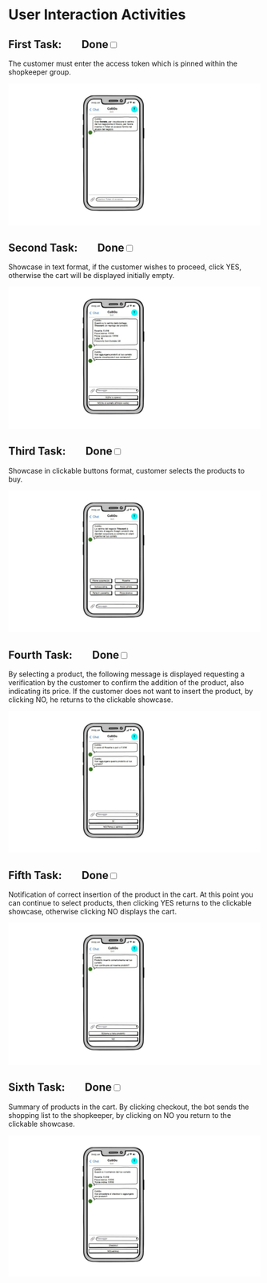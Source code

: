 # User Interaction Activities

<h2>First Task: &nbsp;&nbsp;&nbsp;&nbsp;&nbsp;&nbsp; Done<input type="checkbox"></h2>
<p>The customer must enter the access token which is pinned within the shopkeeper group.</p>
<p align="center">
  <img src="files/screenshot/photo_2020-04-29 15.58.23.jpeg" />
</p>

<h2>Second Task: &nbsp;&nbsp;&nbsp;&nbsp;&nbsp;&nbsp; Done<input type="checkbox"></h2>
<p>Showcase in text format, if the customer wishes to proceed, click YES, otherwise the cart will be displayed initially empty.</p>
<p align="center">
  <img src="files/screenshot/photo_2020-04-29 15.58.25.jpeg" />
</p>

<h2>Third Task: &nbsp;&nbsp;&nbsp;&nbsp;&nbsp;&nbsp; Done<input type="checkbox"></h2>
<p>Showcase in clickable buttons format, customer selects the products to buy.</p>
<p align="center">
  <img src="files/screenshot/photo_2020-04-29 15.58.26.jpeg" />
</p>

<h2>Fourth Task: &nbsp;&nbsp;&nbsp;&nbsp;&nbsp;&nbsp; Done<input type="checkbox"></h2>
<p>By selecting a product, the following message is displayed requesting a verification by the customer to confirm the addition of the product, also indicating its price. If the customer does not want to insert the product, by clicking NO, he returns to the clickable showcase.</p>
<p align="center">
  <img src="files/screenshot/photo_2020-04-29 15.58.27.jpeg" />
</p>

<h2>Fifth Task: &nbsp;&nbsp;&nbsp;&nbsp;&nbsp;&nbsp; Done<input type="checkbox"></h2>
<p>Notification of correct insertion of the product in the cart. At this point you can continue to select products, then clicking YES returns to the clickable showcase, otherwise clicking NO displays the cart.</p>
<p align="center">
  <img src="files/screenshot/photo_2020-04-29 15.58.28.jpeg" />
</p>

<h2>Sixth Task: &nbsp;&nbsp;&nbsp;&nbsp;&nbsp;&nbsp; Done<input type="checkbox"></h2>
<p>Summary of products in the cart. By clicking checkout, the bot sends the shopping list to the shopkeeper, by clicking on NO you return to the clickable showcase.</p>
<p align="center">
  <img src="files/screenshot/photo_2020-04-29 15.58.29.jpeg" />
</p>